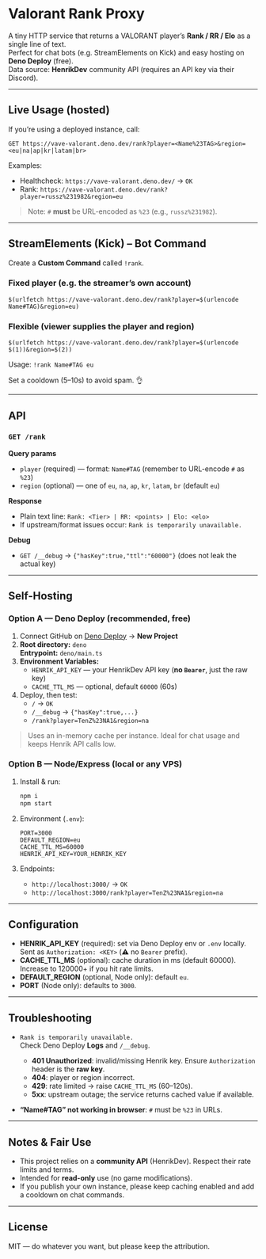 # Valorant Rank Proxy

A tiny HTTP service that returns a VALORANT player’s **Rank / RR / Elo** as a single line of text.  
Perfect for chat bots (e.g. StreamElements on Kick) and easy hosting on **Deno Deploy** (free).  
Data source: **HenrikDev** community API (requires an API key via their Discord).

---

## Live Usage (hosted)

If you’re using a deployed instance, call:

```
GET https://vave-valorant.deno.dev/rank?player=<Name%23TAG>&region=<eu|na|ap|kr|latam|br>
```

Examples:

- Healthcheck: `https://vave-valorant.deno.dev/` → `OK`
- Rank: `https://vave-valorant.deno.dev/rank?player=russz%231982&region=eu`

> Note: `#` **must** be URL-encoded as `%23` (e.g., `russz%231982`).

---

## StreamElements (Kick) – Bot Command

Create a **Custom Command** called `!rank`.

### Fixed player (e.g. the streamer’s own account)

```
$(urlfetch https://vave-valorant.deno.dev/rank?player=$(urlencode Name#TAG)&region=eu)
```

### Flexible (viewer supplies the player and region)

```
$(urlfetch https://vave-valorant.deno.dev/rank?player=$(urlencode $(1))&region=$(2))
```

Usage: `!rank Name#TAG eu`

Set a cooldown (5–10s) to avoid spam. 👌

---

## API

### `GET /rank`

**Query params**

- `player` (required) — format: `Name#TAG` (remember to URL-encode `#` as `%23`)
- `region` (optional) — one of `eu`, `na`, `ap`, `kr`, `latam`, `br` (default `eu`)

**Response**

- Plain text line: `Rank: <Tier> | RR: <points> | Elo: <elo>`
- If upstream/format issues occur: `Rank is temporarily unavailable.`

**Debug**

- `GET /__debug` → `{"hasKey":true,"ttl":"60000"}` (does not leak the actual key)

---

## Self-Hosting

### Option A — Deno Deploy (recommended, free)

1) Connect GitHub on [Deno Deploy](https://dash.deno.com) → **New Project**  
2) **Root directory:** `deno`  
   **Entrypoint:** `deno/main.ts`  
3) **Environment Variables:**  
   - `HENRIK_API_KEY` — your HenrikDev API key (**no `Bearer`**, just the raw key)  
   - `CACHE_TTL_MS` — optional, default `60000` (60s)
4) Deploy, then test:
   - `/` → `OK`  
   - `/__debug` → `{"hasKey":true,...}`  
   - `/rank?player=TenZ%23NA1&region=na`

> Uses an in-memory cache per instance. Ideal for chat usage and keeps Henrik API calls low.

### Option B — Node/Express (local or any VPS)

1) Install & run:
   
   ```bash
   npm i
   npm start
   ```
2) Environment (`.env`):
   
   ```env
   PORT=3000
   DEFAULT_REGION=eu
   CACHE_TTL_MS=60000
   HENRIK_API_KEY=YOUR_HENRIK_KEY
   ```
3) Endpoints:  
   - `http://localhost:3000/` → `OK`  
   - `http://localhost:3000/rank?player=TenZ%23NA1&region=na`

---

## Configuration

- **HENRIK_API_KEY** (required): set via Deno Deploy env or `.env` locally.  
  Sent as `Authorization: <KEY>` (⚠️ no `Bearer` prefix).
- **CACHE_TTL_MS** (optional): cache duration in ms (default 60000).  
  Increase to 120000+ if you hit rate limits.
- **DEFAULT_REGION** (optional, Node only): default `eu`.  
- **PORT** (Node only): defaults to `3000`.

---

## Troubleshooting

- `Rank is temporarily unavailable.`  
  Check Deno Deploy **Logs** and `/__debug`.
  
  - **401 Unauthorized**: invalid/missing Henrik key. Ensure `Authorization` header is the **raw key**.
  - **404**: player or region incorrect.
  - **429**: rate limited → raise `CACHE_TTL_MS` (60–120s).
  - **5xx**: upstream outage; the service returns cached value if available.

- **“Name#TAG” not working in browser**: `#` must be `%23` in URLs.

---

## Notes & Fair Use

- This project relies on a **community API** (HenrikDev). Respect their rate limits and terms.
- Intended for **read-only** use (no game modifications).  
- If you publish your own instance, please keep caching enabled and add a cooldown on chat commands.

---

## License

MIT — do whatever you want, but please keep the attribution.
